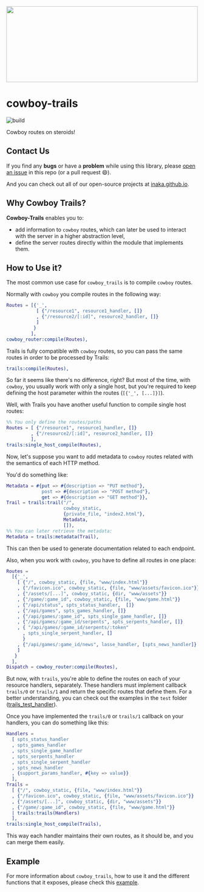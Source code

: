 <img src="https://lh5.googleusercontent.com/-Y1n1Vh4FjLE/TXDZiQ_zSVI/AAAAAAAAAJY/h47az_0MxO0/s1600/Western+backdrop+04.png" height="200" width="100%" />

# cowboy-trails

![build](https://github.com/inaka/cowboy-trails/workflows/build/badge.svg)

Cowboy routes on steroids!

## Contact Us

If you find any **bugs** or have a **problem** while using this library, please
[open an issue](https://github.com/inaka/cowboy-trails/issues/new) in this repo
(or a pull request 😄).

And you can check out all of our open-source projects at [inaka.github.io](http://inaka.github.io).

## Why Cowboy Trails?

**Cowboy-Trails** enables you to:

* add information to `cowboy` routes, which can later be used to interact with
  the server in a higher abstraction level,
* define the server routes directly within the module that implements them.

## How to Use it?

The most common use case for `cowboy_trails` is to compile `cowboy` routes.

Normally with `cowboy` you compile routes in the following way:

```erlang
Routes = [{'_',
           [ {"/resource1", resource1_handler, []}
           , {"/resource2/[:id]", resource2_handler, []}
           ]
          }
         ],
cowboy_router:compile(Routes),
```

Trails is fully compatible with `cowboy` routes, so you can pass the same
routes in order to be processed by Trails:

```erlang
trails:compile(Routes),
```

So far it seems like there's no difference, right? But most of the time,
with `cowboy`, you usually work with only a single host, but you're
required to keep defining the host parameter within the routes (`[{'_', [...]}]`).

Well, with Trails you have another useful function to compile single host routes:

```erlang
%% You only define the routes/paths
Routes = [ {"/resource1", resource1_handler, []}
         , {"/resource2/[:id]", resource2_handler, []}
         ],
trails:single_host_compile(Routes),
```

Now, let's suppose you want to add metadata to
`cowboy` routes related with the semantics of each HTTP method.

You'd do something like:

```erlang
Metadata = #{put => #{description => "PUT method"},
             post => #{description => "POST method"},
             get => #{description => "GET method"}},
Trail = trails:trail("/",
                     cowboy_static,
                     {private_file, "index2.html"},
                     Metadata,
                     []),
%% You can later retrieve the metadata:
Metadata = trails:metadata(Trail),
```

This can then be used to generate documentation related to each endpoint.

Also, when you work with `cowboy`, you have to define all routes in one place:

```erlang
Routes =
  [{'_',
    [ {"/", cowboy_static, {file, "www/index.html"}}
    , {"/favicon.ico", cowboy_static, {file, "www/assets/favicon.ico"}}
    , {"/assets/[...]", cowboy_static, {dir, "www/assets"}}
    , {"/game/:game_id", cowboy_static, {file, "www/game.html"}}
    , {"/api/status", spts_status_handler,  []}
    , {"/api/games", spts_games_handler, []}
    , {"/api/games/:game_id", spts_single_game_handler, []}
    , {"/api/games/:game_id/serpents", spts_serpents_handler, []}
    , { "/api/games/:game_id/serpents/:token"
      , spts_single_serpent_handler, []
      }
    , {"/api/games/:game_id/news", lasse_handler, [spts_news_handler]}
    ]
   }
  ],
Dispatch = cowboy_router:compile(Routes),
```

But now, with `trails`, you're able to define the routes on each of your resource handlers,
separately.
These handlers must implement callback `trails/0` or `trails/1` and return the specific
routes that define them. For a better understanding, you can check out the
examples in the `test` folder ([trails_test_handler](./test/trails_test_handler.erl)).

Once you have implemented the `trails/0` or `trails/1` callback on your handlers, you can do
something like this:

```erlang
Handlers =
  [ spts_status_handler
  , spts_games_handler
  , spts_single_game_handler
  , spts_serpents_handler
  , spts_single_serpent_handler
  , spts_news_handler
  , {support_params_handler, #{key => value}}
  ],
Trails =
  [ {"/", cowboy_static, {file, "www/index.html"}}
  , {"/favicon.ico", cowboy_static, {file, "www/assets/favicon.ico"}}
  , {"/assets/[...]", cowboy_static, {dir, "www/assets"}}
  , {"/game/:game_id", cowboy_static, {file, "www/game.html"}}
  | trails:trails(Handlers)
  ],
trails:single_host_compile(Trails),
```

This way each handler maintains their own routes, as it should be, and you can
merge them easily.

## Example

For more information about `cowboy_trails`, how to use it and the different
functions that it exposes, please check this [example](./example).

